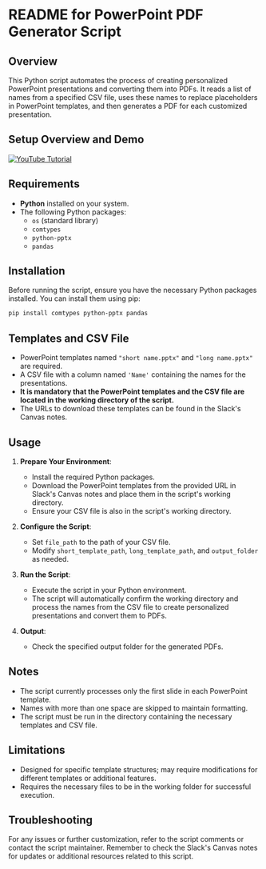 # README for PowerPoint PDF Generator Script

## Overview

This Python script automates the process of creating personalized PowerPoint presentations and converting them into PDFs. It reads a list of names from a specified CSV file, uses these names to replace placeholders in PowerPoint templates, and then generates a PDF for each customized presentation.

## Setup Overview and Demo

[![YouTube Tutorial](https://img.youtube.com/vi/QUoLlPZyYoQ/maxresdefault.jpg)](https://youtu.be/QUoLlPZyYoQ?si=jkJZtFGAb3uyzmLZ)



## Requirements

- **Python** installed on your system.
- The following Python packages:
  - `os` (standard library)
  - `comtypes`
  - `python-pptx`
  - `pandas`

## Installation

Before running the script, ensure you have the necessary Python packages installed. You can install them using pip:

```bash
pip install comtypes python-pptx pandas
```

## Templates and CSV File

- PowerPoint templates named `"short name.pptx"` and `"long name.pptx"` are required.
- A CSV file with a column named `'Name'` containing the names for the presentations.
- **It is mandatory that the PowerPoint templates and the CSV file are located in the working directory of the script.**
- The URLs to download these templates can be found in the Slack's Canvas notes.

## Usage

1. **Prepare Your Environment**:
   - Install the required Python packages.
   - Download the PowerPoint templates from the provided URL in Slack's Canvas notes and place them in the script's working directory.
   - Ensure your CSV file is also in the script's working directory.

2. **Configure the Script**:
   - Set `file_path` to the path of your CSV file.
   - Modify `short_template_path`, `long_template_path`, and `output_folder` as needed.

3. **Run the Script**:
   - Execute the script in your Python environment.
   - The script will automatically confirm the working directory and process the names from the CSV file to create personalized presentations and convert them to PDFs.

4. **Output**:
   - Check the specified output folder for the generated PDFs.

## Notes

- The script currently processes only the first slide in each PowerPoint template.
- Names with more than one space are skipped to maintain formatting.
- The script must be run in the directory containing the necessary templates and CSV file.

## Limitations

- Designed for specific template structures; may require modifications for different templates or additional features.
- Requires the necessary files to be in the working folder for successful execution.

## Troubleshooting

For any issues or further customization, refer to the script comments or contact the script maintainer. Remember to check the Slack's Canvas notes for updates or additional resources related to this script.
